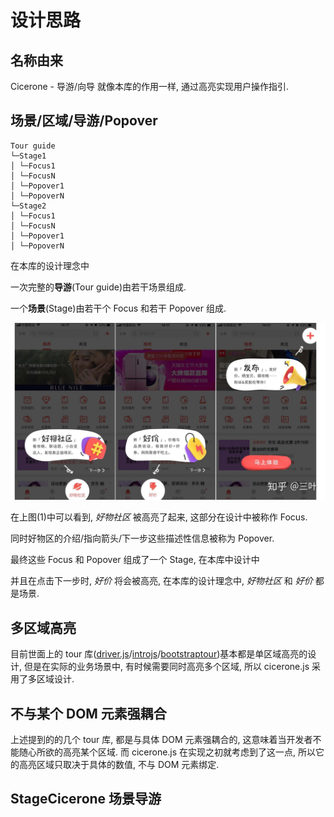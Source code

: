 # 设计思路

## 名称由来

Cicerone - 导游/向导 就像本库的作用一样, 通过高亮实现用户操作指引.

## 场景/区域/导游/Popover

```
Tour guide
└─Stage1
│ └─Focus1
│ └─FocusN
│ └─Popover1
│ └─PopoverN
└─Stage2
│ └─Focus1
│ └─FocusN
│ └─Popover1
│ └─PopoverN
```

在本库的设计理念中

一次完整的**导游**(Tour guide)由若干场景组成.

一个**场景**(Stage)由若干个 Focus 和若干 Popover 组成.

![signle-stage_single_area.jpeg](assets%2Fzh%2Fsignle-stage_single_area.jpeg)

在上图(1)中可以看到, *好物社区* 被高亮了起来, 这部分在设计中被称作 Focus.

同时好物区的介绍/指向箭头/下一步这些描述性信息被称为 Popover.

最终这些 Focus 和 Popover 组成了一个 Stage, 在本库中设计中

并且在点击下一步时, *好价* 将会被高亮, 在本库的设计理念中, *好物社区* 和 *好价* 都是场景.

## 多区域高亮

目前世面上的 tour 库([driver.js](https://driverjs.com/)/[introjs](https://introjs.com/)/[bootstraptour](https://bootstraptour.com/))基本都是单区域高亮的设计, 但是在实际的业务场景中, 有时候需要同时高亮多个区域, 所以 cicerone.js 采用了多区域设计.

## 不与某个 DOM 元素强耦合

上述提到的的几个 tour 库, 都是与具体 DOM 元素强耦合的, 这意味着当开发者不能随心所欲的高亮某个区域. 而 cicerone.js 在实现之初就考虑到了这一点, 所以它的高亮区域只取决于具体的数值, 不与 DOM 元素绑定.

## StageCicerone 场景导游

